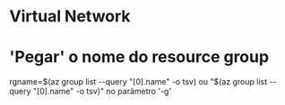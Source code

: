 # Virtual Network

# 'Pegar' o nome do resource group
rgname=$(az group list --query "[0].name" -o tsv)
ou
"$(az group list --query "[0].name" -o tsv)" no parâmetro '-g'

